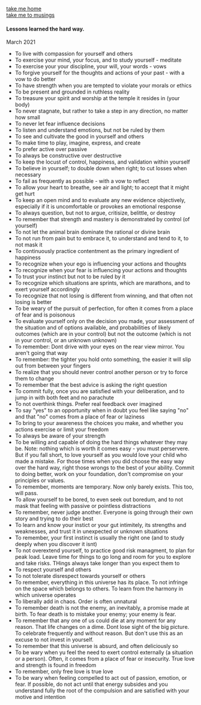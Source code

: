 [take me home](../index.md)  
[take me to musings](../musings.md)  
  
#### Lessons learned the hard way.
March 2021  
  
  
- To live with compassion for yourself and others
- To exercise your mind, your focus, and to study yourself - meditate
- To exercise your your discipline, your will, your words - vows
- To forgive yourself for the thoughts and actions of your past - with a vow to do better
- To have strength when you are tempted to violate your morals or ethics
- To be present and grounded in ruthless reality
- To treasure your spirit and worship at the temple it resides in (your body)
- To never stagnate, but rather to take a step in any direction, no matter how small
- To never let fear influence decisions 
- To listen and understand emotions, but not be ruled by them
- To see and cultivate the good in yourself and others
- To make time to play, imagine, express, and create
- To prefer active over passive
- To always be constructive over destructive
- To keep the locust of control, happiness, and validation within yourself
- To believe in yourself; to double down when right; to cut losses when necessary
- To fail as frequently as possible - with a vow to reflect
- To allow your heart to breathe, see air and light; to accept that it might get hurt
- To keep an open mind and to evaluate any new evidence objectively, especially if it is uncomfortable or provokes an emotional response
- To always question, but not to argue, critisize, belittle, or destroy 
- To remember that strength and mastery is demonstrated by control (of yourself)
- To not let the animal brain dominate the rational or divine brain 
- To not run from pain but to embrace it, to understand and tend to it, to not mask it
- To continuously practice contentment as the primary ingredient of happiness
- To recognize when your ego is influencing your actions and thoughts
- To recognize when your fear is influencing your actions and thoughts
- To trust your instinct but not to be ruled by it
- To recognize which situations are sprints, which are marathons, and to exert yourself accordingly
- To recognize that not losing is different from winning, and that often not losing is better
- To be weary of the pursuit of perfection, for often it comes from a place of fear and is poisonous
- To evaluate yourself only on the decision you made, your assessment of the situation and of options available, and probabilities of likely outcomes (which are in your control) but not the outcome (which is not in your control, or an unknown unknown)
- To remember: Dont drive with your eyes on the rear view mirror. You aren't going that way
- To remember: the tighter you hold onto something, the easier it will slip out from between your fingers
- To realize that you should never control another person or try to force them to change
- To remember that the best advice is asking the right question
- To commit fully, once you are satisfied with your deliberation, and to jump in with both feet and no parachute
- To not overthink things. Prefer real feedback over imagined 
- To say "yes" to an opportunity when in doubt you feel like saying "no" and that "no" comes from a place of fear or laziness 
- To bring to your awareness the choices you make, and whether you actions exercise or limit your freedom
- To always be aware of your strength 
- To be willing and capable of doing the hard things whatever they may be. Note: nothing which is worth it comes easy - you must perservere. But if you fall short, to love yourself as you would love your child who made a mistake. For those times when you did choose the easy way over the hard way, right those wrongs to the best of your ability. Commit to doing better, work on your foundation, don't compromise on your principles or values. 
- To remember, moments are temporary. Now only barely exists. This too, will pass. 
- To allow yourself to be bored, to even seek out boredum, and to not mask that feeling with passive or pointless distractions
- To remember, never judge another. Everyone is going through their own story and trying to do their best
- To learn and know your instict or your gut intimitely, its strengths and weaknesses, and trust it in unexpected or unknown situations
- To remember, your first instinct is usually the right one (and to study deeply when you discover it isnt)
- To not overextend yourself, to practice good risk managment, to plan for peak load. Leave time for things to go long and room for you to explore and take risks. THings always take longer than you expect them to
- To respect yourself and others
- To not tolerate disrespect towards yourself or others
- To remember, everything in this universe has its place. To not infringe on the space which belongs to others. To learn from the harmony in which universe operates
- To liberally add in chaos. Order is often unnatural
- To remember death is not the enemy, an inevitably, a promise made at birth. To fear death is to mistake your enemy; your enemy is fear. 
- To remember that any one of us could die at any moment for any reason. That life changes on a dime. Dont lose sight of the big picture. To celebrate frequently and without reason. But don't use this as an excuse to not invest in yourself. 
- To remember that this universe is absurd, and often deliciously so
- To be wary when yu feel the need to exert control externally (a situation or a person). Often, it comes from a place of fear or insecurity. True love and strength is found in freedom
- To remember, only free love is true love
- To be wary when feeling compelled to act out of passion, emotion, or fear. If possible, do not act until that energy subsides and you understand fully the root of the compulsion and are satisfied with your motive and intention
